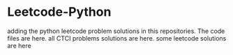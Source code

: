 # Leetcode-Python
adding the python leetcode problem solutions in this repositories. 
The code files are here.
all CTCI problems solutions are here.
some leetcode solutions are here







































































































































































































































































































































